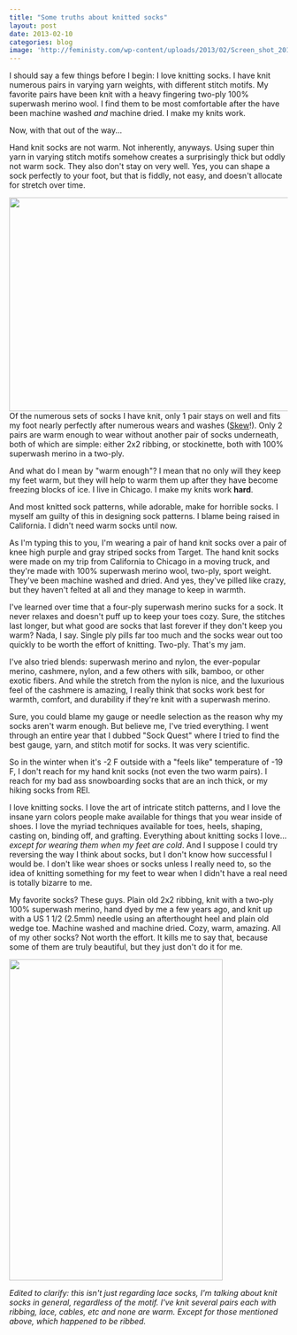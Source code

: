 ```yaml
---
title: "Some truths about knitted socks"
layout: post
date: 2013-02-10
categories: blog
image: 'http://feministy.com/wp-content/uploads/2013/02/Screen_shot_2012-11-06_at_12.03.08_PM_medium-350x350.png'
---
```


I should say a few things before I begin: I love knitting socks. I have knit numerous pairs in varying yarn weights, with different stitch motifs. My favorite pairs have been knit with a heavy fingering two-ply 100% superwash merino wool. I find them to be most comfortable after the have been machine washed <em>and</em> machine dried. I make my knits work.

Now, with that out of the way...

Hand knit socks are not warm. Not inherently, anyways. Using super thin yarn in varying stitch motifs somehow creates a surprisingly thick but oddly not warm sock. They also don't stay on very well. Yes, you can shape a sock perfectly to your foot, but that is fiddly, not easy, and doesn't allocate for stretch over time.

<img class="aligncenter size-large wp-image-3955" title="rainbow" src="http://feministy.com/wp-content/uploads/2013/02/rainbow-580x386.jpg" alt="" width="580" height="386" />
Of the numerous sets of socks I have knit, only 1 pair stays on well and fits my foot nearly perfectly after numerous wears and washes (<a href="http://www.knitty.com/ISSUEwinter09/PATTskew.php" target="_blank">Skew</a>!). Only 2 pairs are warm enough to wear without another pair of socks underneath, both of which are simple: either 2x2 ribbing, or stockinette, both with 100% superwash merino in a two-ply.

And what do I mean by "warm enough"? I mean that no only will they keep my feet warm, but they will help to warm them up after they have become freezing blocks of ice. I live in Chicago. I make my knits work <strong>hard</strong>.

And most knitted sock patterns, while adorable, make for horrible socks. I myself am guilty of this in designing sock patterns. I blame being raised in California. I didn't need warm socks until now.

As I'm typing this to you, I'm wearing a pair of hand knit socks over a pair of knee high purple and gray striped socks from Target. The hand knit socks were made on my trip from California to Chicago in a moving truck, and they're made with 100% superwash merino wool, two-ply, sport weight. They've been machine washed and dried. And yes, they've pilled like crazy, but they haven't felted at all and they manage to keep in warmth.

I've learned over time that a four-ply superwash merino sucks for a sock. It never relaxes and doesn't puff up to keep your toes cozy. Sure, the stitches last longer, but what good are socks that last forever if they don't keep you warm? Nada, I say. Single ply pills far too much and the socks wear out too quickly to be worth the effort of knitting. Two-ply. That's my jam.

I've also tried blends: superwash merino and nylon, the ever-popular merino, cashmere, nylon, and a few others with silk, bamboo, or other exotic fibers. And while the stretch from the nylon is nice, and the luxurious feel of the cashmere is amazing, I really think that socks work best for warmth, comfort, and durability if they're knit with a superwash merino.

Sure, you could blame my gauge or needle selection as the reason why my socks aren't warm enough. But believe me, I've tried everything. I went through an entire year that I dubbed "Sock Quest" where I tried to find the best gauge, yarn, and stitch motif for socks. It was very scientific.

So in the winter when it's -2 F outside with a "feels like" temperature of -19 F, I don't reach for my hand knit socks (not even the two warm pairs). I reach for my bad ass snowboarding socks that are an inch thick, or my hiking socks from REI.

I love knitting socks. I love the art of intricate stitch patterns, and I love the insane yarn colors people make available for things that you wear inside of shoes. I love the myriad techniques available for toes, heels, shaping, casting on, binding off, and grafting. Everything about knitting socks I love... <em>except for wearing them when my feet are cold</em>. And I suppose I could try reversing the way I think about socks, but I don't know how successful I would be. I don't like wear shoes or socks unless I really need to, so the idea of knitting something for my feet to wear when I didn't have a real need is totally bizarre to me.

My favorite socks? These guys. Plain old 2x2 ribbing, knit with a two-ply 100% superwash merino, hand dyed by me a few years ago, and knit up with a US 1 1/2 (2.5mm) needle using an afterthought heel and plain old wedge toe. Machine washed and machine dried. Cozy, warm, amazing. All of my other socks? Not worth the effort. It kills me to say that, because some of them are truly beautiful, but they just don't do it for me.

<a href="http://feministy.com/wp-content/uploads/2013/02/fairy.jpg"><img class="aligncenter size-large wp-image-3954" title="fairy" src="http://feministy.com/wp-content/uploads/2013/02/fairy-386x580.jpg" alt="" width="386" height="580" /></a>

<em>Edited to clarify: this isn't just regarding lace socks, I'm talking about knit socks in general, regardless of the motif. I've knit several pairs each with ribbing, lace, cables, etc and none are warm. Except for those mentioned above, which happened to be ribbed. </em>